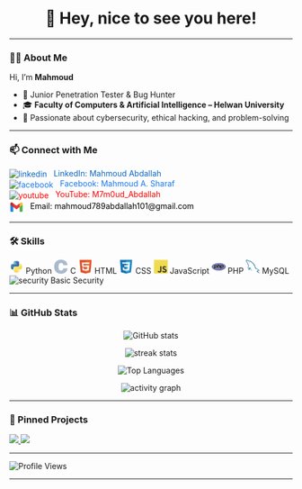 <h1 align="center">👋 Hey, nice to see you here!</h1>

---

### 👨‍💻 About Me
Hi, I’m **Mahmoud**  
- 🎯 Junior Penetration Tester & Bug Hunter  
- 🎓 **Faculty of Computers & Artificial Intelligence – Helwan University**  
- 🔎 Passionate about cybersecurity, ethical hacking, and problem-solving  

---

### 📫 Connect with Me
<p align="left">
  <a href="https://www.linkedin.com/in/M7moudAbdallah01/" target="_blank" style="text-decoration:none; color:#0A66C2;">
    <img height="25" src="https://raw.githubusercontent.com/rahuldkjain/github-profile-readme-generator/master/src/images/icons/Social/linked-in-alt.svg" alt="linkedin" style="vertical-align:middle; margin-right:8px;"/> LinkedIn: Mahmoud Abdallah
  </a>
  <br/>
  <a href="https://www.facebook.com/share/1Fk2Tppkp2" target="_blank" style="text-decoration:none; color:#1877F2;">
    <img height="25" src="https://raw.githubusercontent.com/rahuldkjain/github-profile-readme-generator/master/src/images/icons/Social/facebook.svg" alt="facebook" style="vertical-align:middle; margin-right:8px;"/> Facebook: Mahmoud A. Sharaf
  </a>
  <br/>
  <a href="https://www.youtube.com/@M7m0ud_Abdallah01" target="_blank" style="text-decoration:none; color:#FF0000;">
    <img height="25" src="https://raw.githubusercontent.com/rahuldkjain/github-profile-readme-generator/master/src/images/icons/Social/youtube.svg" alt="youtube" style="vertical-align:middle; margin-right:8px;"/> YouTube: M7m0ud_Abdallah
  </a>
  <br/>
  <a href="https://mail.google.com/mail/?view=cm&fs=1&to=mahmoud789abdallah101@gmail.com" style="text-decoration:none; color:#000000;">
    <img height="25" src="https://raw.githubusercontent.com/rahuldkjain/github-profile-readme-generator/master/src/images/icons/Social/gmail.svg" alt="email" style="vertical-align:middle; margin-right:8px;"/> Email: mahmoud789abdallah101@gmail.com
  </a>
</p>


---

### 🛠️ Skills
<p align="left">
  <img src="https://raw.githubusercontent.com/devicons/devicon/master/icons/python/python-original.svg" alt="python" width="25"/> Python  
  <img src="https://raw.githubusercontent.com/devicons/devicon/master/icons/c/c-original.svg" alt="c" width="25"/> C  
  <img src="https://raw.githubusercontent.com/devicons/devicon/master/icons/html5/html5-original.svg" alt="html5" width="25"/> HTML  
  <img src="https://raw.githubusercontent.com/devicons/devicon/master/icons/css3/css3-original.svg" alt="css3" width="25"/> CSS  
  <img src="https://raw.githubusercontent.com/devicons/devicon/master/icons/javascript/javascript-original.svg" alt="javascript" width="25"/> JavaScript  
  <img src="https://raw.githubusercontent.com/devicons/devicon/master/icons/php/php-original.svg" alt="php" width="25"/> PHP  
  <img src="https://raw.githubusercontent.com/devicons/devicon/master/icons/mysql/mysql-original.svg" alt="mysql" width="25"/> MySQL  
  <img src="https://img.icons8.com/ios-filled/50/000000/hacker.png" alt="security" width="25"/> Basic Security  
</p>

---

### 📊 GitHub Stats
<p align="center">
  <img src="https://github-readme-stats.vercel.app/api?username=yourgithubusername&show_icons=true&theme=tokyonight" alt="GitHub stats" />
</p>

<p align="center">
  <img src="https://github-readme-streak-stats.herokuapp.com/?user=yourgithubusername&theme=tokyonight" alt="streak stats" />
</p>

<p align="center">
  <img src="https://github-readme-stats.vercel.app/api/top-langs/?username=yourgithubusername&langs_count=10&layout=compact&theme=tokyonight" alt="Top Languages" />
</p>

<p align="center">
  <img src="https://github-readme-activity-graph.vercel.app/graph?username=yourgithubusername&theme=tokyo-night" alt="activity graph"/>
</p>

---

### 📌 Pinned Projects
<a href="https://github.com/yourgithubusername/project1" target="_blank">
  <img src="https://github-readme-stats.vercel.app/api/pin/?username=yourgithubusername&repo=project1&theme=tokyonight" />
</a>

<a href="https://github.com/yourgithubusername/project2" target="_blank">
  <img src="https://github-readme-stats.vercel.app/api/pin/?username=yourgithubusername&repo=project2&theme=tokyonight" />
</a>

---

<p align="left"> 
  <img src="https://komarev.com/ghpvc/?username=yourgithubusername&color=blue&style=flat&label=Profile+Views&count=0" alt="Profile Views" /> 
</p>

---

